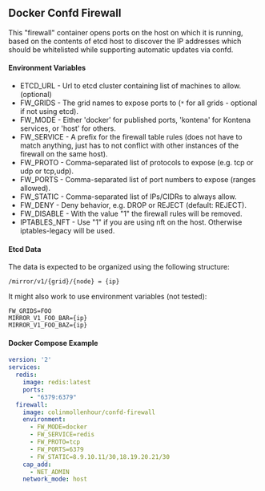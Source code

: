Docker Confd Firewall
---------------------

This "firewall" container opens ports on the host on which it is running, based on the contents of
etcd host to discover the IP addresses which should be whitelisted while supporting automatic updates via confd.


#### Environment Variables

* ETCD_URL - Url to etcd cluster containing list of machines to allow. (optional)
* FW_GRIDS - The grid names to expose ports to (`*` for all grids - optional if not using etcd).
* FW_MODE - Either 'docker' for published ports, 'kontena' for Kontena services, or 'host' for others.
* FW_SERVICE - A prefix for the firewall table rules (does not have to match anything, just has to not conflict with other instances of the firewall on the same host).
* FW_PROTO - Comma-separated list of protocols to expose (e.g. tcp or udp or tcp,udp).
* FW_PORTS - Comma-separated list of port numbers to expose (ranges allowed).
* FW_STATIC - Comma-separated list of IPs/CIDRs to always allow.
* FW_DENY - Deny behavior, e.g. DROP or REJECT (default: REJECT).
* FW_DISABLE - With the value "1" the firewall rules will be removed.
* IPTABLES_NFT - Use "1" if you are using nft on the host. Otherwise iptables-legacy will be used.


#### Etcd Data

The data is expected to be organized using the following structure:

    /mirror/v1/{grid}/{node} = {ip}

It might also work to use environment variables (not tested):

    FW_GRIDS=FOO
    MIRROR_V1_FOO_BAR={ip}
    MIRROR_V1_FOO_BAZ={ip}


#### Docker Compose Example

```yml
version: '2'
services:
  redis:
    image: redis:latest
    ports:
      - "6379:6379"
  firewall:
    image: colinmollenhour/confd-firewall
    environment:
      - FW_MODE=docker
      - FW_SERVICE=redis
      - FW_PROTO=tcp
      - FW_PORTS=6379
      - FW_STATIC=8.9.10.11/30,18.19.20.21/30
    cap_add:
      - NET_ADMIN
    network_mode: host
```



